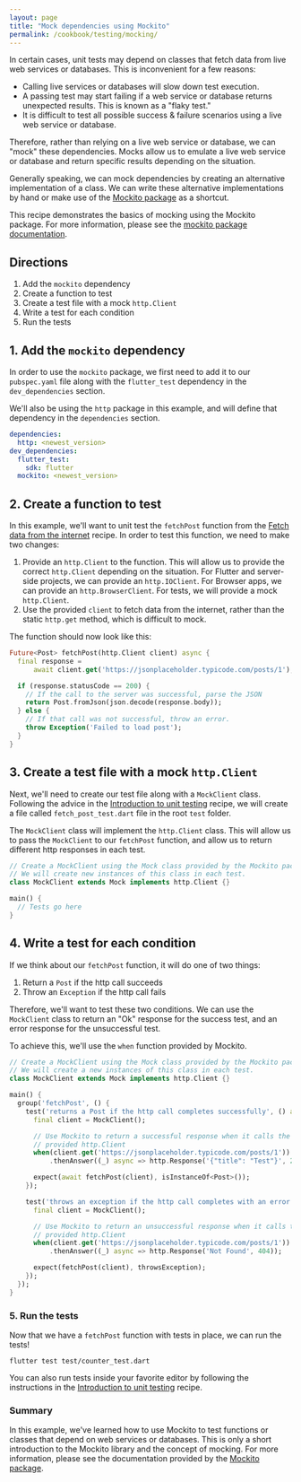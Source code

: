 ```yaml
---
layout: page
title: "Mock dependencies using Mockito"
permalink: /cookbook/testing/mocking/
---
```


In certain cases, unit tests may depend on classes that fetch data from live
web services or databases. This is inconvenient for a few reasons:

  * Calling live services or databases will slow down test execution.
  * A passing test may start failing if a web service or database returns 
  unexpected results. This is known as a "flaky test."
  * It is difficult to test all possible success & failure scenarios using a 
  live web service or database.
  
Therefore, rather than relying on a live web service or database, we can "mock"
these dependencies. Mocks allow us to emulate a live web service or database and
return specific results depending on the situation.

Generally speaking, we can mock dependencies by creating an alternative 
implementation of a class. We can write these alternative implementations by 
hand or make use of the 
[Mockito package](https://pub.dartlang.org/packages/mockito) as a shortcut.

This recipe demonstrates the basics of mocking using the Mockito package. 
For more information, please see the 
[mockito package documentation](https://pub.dartlang.org/packages/mockito).

## Directions

  1. Add the `mockito` dependency
  2. Create a function to test 
  3. Create a test file with a mock `http.Client`
  4. Write a test for each condition
  5. Run the tests

## 1. Add the `mockito` dependency

In order to use the `mockito` package, we first need to add it to our 
`pubspec.yaml` file along with the `flutter_test` dependency in the 
`dev_dependencies` section.

We'll also be using the `http` package in this example, and will define that
dependency in the `dependencies` section.

```yaml
dependencies:
  http: <newest_version>
dev_dependencies:
  flutter_test:
    sdk: flutter
  mockito: <newest_version>
```

## 2. Create a function to test

In this example, we'll want to unit test the `fetchPost` function from the 
[Fetch data from the internet](/cookbook/networking/fetch-data/) recipe. In 
order to test this function, we need to make two changes:

  1. Provide an `http.Client` to the function. This will allow us to provide the
  correct `http.Client` depending on the situation. For Flutter and server-side
  projects, we can provide an `http.IOClient`. For Browser apps, we can provide 
  an `http.BrowserClient`. For tests, we will provide a mock `http.Client`.
  2. Use the provided `client` to fetch data from the internet, rather than the
  static `http.get` method, which is difficult to mock.

The function should now look like this:

<!-- skip -->
```dart
Future<Post> fetchPost(http.Client client) async {
  final response =
      await client.get('https://jsonplaceholder.typicode.com/posts/1');

  if (response.statusCode == 200) {
    // If the call to the server was successful, parse the JSON
    return Post.fromJson(json.decode(response.body));
  } else {
    // If that call was not successful, throw an error.
    throw Exception('Failed to load post');
  }
}
```

## 3. Create a test file with a mock `http.Client`

Next, we'll need to create our test file along with a `MockClient` class.
Following the advice in the 
[Introduction to unit testing](/cookbook/testing/unit-test/) recipe, we will
create a file called `fetch_post_test.dart` file in the root `test` folder. 

The `MockClient` class will implement the `http.Client` class. This will allow 
us to pass the `MockClient` to our `fetchPost` function, and allow us to return 
different http responses in each test.

<!-- skip -->
```dart
// Create a MockClient using the Mock class provided by the Mockito package.
// We will create new instances of this class in each test. 
class MockClient extends Mock implements http.Client {}

main() {
  // Tests go here
}
``` 

## 4. Write a test for each condition

If we think about our `fetchPost` function, it will do one of two things:

  1. Return a `Post` if the http call succeeds
  2. Throw an `Exception` if the http call fails 

Therefore, we'll want to test these two conditions. We can use the `MockClient`
class to return an "Ok" response for the success test, and an error response 
for the unsuccessful test. 

To achieve this, we'll use the `when` function provided by Mockito.

<!-- skip -->
```dart
// Create a MockClient using the Mock class provided by the Mockito package.
// We will create a new instances of this class in each test.
class MockClient extends Mock implements http.Client {}

main() {
  group('fetchPost', () {
    test('returns a Post if the http call completes successfully', () async {
      final client = MockClient();

      // Use Mockito to return a successful response when it calls the
      // provided http.Client
      when(client.get('https://jsonplaceholder.typicode.com/posts/1'))
          .thenAnswer((_) async => http.Response('{"title": "Test"}', 200));

      expect(await fetchPost(client), isInstanceOf<Post>());
    });

    test('throws an exception if the http call completes with an error', () {
      final client = MockClient();

      // Use Mockito to return an unsuccessful response when it calls the
      // provided http.Client
      when(client.get('https://jsonplaceholder.typicode.com/posts/1'))
          .thenAnswer((_) async => http.Response('Not Found', 404));

      expect(fetchPost(client), throwsException);
    });
  });
}
``` 

### 5. Run the tests

Now that we have a `fetchPost` function with tests in place, we can run the 
tests! 

```
flutter test test/counter_test.dart
```

You can also run tests inside your favorite editor by following the instructions
in the 
[Introduction to unit testing](/cookbook/testing/unit-test/#run-tests-using-intellij-or-vscode)
recipe. 

### Summary

In this example, we've learned how to use Mockito to test functions or classes
that depend on web services or databases. This is only a short introduction to 
the Mockito library and the concept of mocking. For more information, please 
see the documentation provided by the 
[Mockito package](https://pub.dartlang.org/packages/mockito).  
